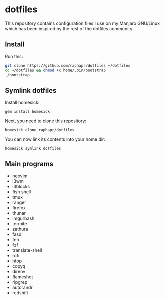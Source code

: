 # dotfiles

This repository contains configuration files I use on my Manjaro GNU/Linux which has been inspired by the rest of the dotfiles community. 



## Install

Run this:

```bash
git clone https://github.com/raphapr/dotfiles ~/dotfiles
cd ~/dotfiles && chmod +x home/.bin/bootstrap
./bootstrap
```

## Symlink dotfiles

Install homesick:

`gem install homesick`

Next, you need to clone this repository:

`homesick clone raphapr/dotfiles`

You can now link its contents into your home dir:

`homesick symlink dotfiles`

## Main programs

* neovim
* i3wm
* i3blocks
* fish shell
* tmux
* ranger
* firefox
* thunar
* imgurbash
* termite
* zathura
* fasd
* feh
* fzf
* translate-shell
* rofi
* htop
* copyq
* direnv
* flameshot
* ripgrep
* autorandr
* redshift
